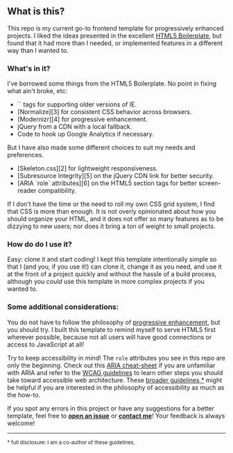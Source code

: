 [1]:https://html5boilerplate.com/
[2]:http://getskeleton.com/
[3]:https://necolas.github.io/normalize.css/
[4]:https://modernizr.com/
[5]:https://www.srihash.org/
[6]:https://www.w3.org/TR/wai-aria/roles
[7]:http://mcdlr.com/wai-aria-cheatsheet/
[8]:https://www.w3.org/WAI/WCAG20/quickref/
[9]:https://www.smashingmagazine.com/2009/04/progressive-enhancement-what-it-is-and-how-to-use-it/
[10]:https://github.com/jpdevries/webguidelines/blob/master/README.md

<h2 id="what">What is this?</h2>

This repo is my current go-to frontend template for progressively enhanced projects. I liked the ideas presented in the excellent [HTML5 Boilerplate][1], but found that it had more than I needed, or implemented features in a different way than I wanted to.

<h3 id="included-assets">What's in it?</h3>

I've borrowed some things from the HTML5 Boilerplate. No point in fixing what ain't broke, etc:

<ul>
    <li>`<!--[if]-->` tags for supporting older versions of IE.</li>
    <li>[Normalize][3] for consistent CSS behavior across browsers.</li>
    <li>[Modernizr][4] for progressive enhancement.</li>
    <li>jQuery from a CDN with a local fallback.</li>
    <li>Code to hook up Google Analytics if necessary.</li>
</ul>

But I have also made some different choices to suit my needs and preferences.

<ul>
    <li>[Skeleton.css][2] for lightweight responsiveness.</li>
    <li>[Subresource Integrity][5] on the jQuery CDN link for better security.</li>
    <li>[ARIA `role` attributes][6] on the HTML5 section tags for better screen-reader compatibility.</li>
</ul>

If I don't have the time or the need to roll my own CSS grid system, I find that CSS is more than enough. It is not overly opinionated about how you should organize your HTML, and it does not offer so many features as to be dizzying to new users; nor does it bring a ton of weight to small projects.

<h3 id="how-to-use">How do do I use it?</h3>

Easy: clone it and start coding! I kept this template intentionally simple so that I (and you, if you use it!) can clone it, change it as you need, and use it at the front of a project quickly and without the hassle of a build process, although you <i>could</i> use this template in more complex projects if you wanted to.

<h3 id="additional-considerations">Some additional considerations:</h3>


You do not have to follow the philosophy of [progressive enhancement][9], but you should try. I built this template to remind myself to serve HTML5 first wherever possible, because not all users will have good connections or access to JavaScript at all!

Try to keep accessibility in mind! The `role` attributes you see in this repo are only the beginning. Check out this [ARIA cheat-sheet][7] if you are unfamiliar with ARIA and refer to the [WCAG guidelines][8] to learn other steps you should take toward accessible web architecture. These [broader guidelines][10]<a href="#disclaimer">	&#42;</a> might be helpful if you are interested in the philosophy of accessibility as much as the how-to.

If you spot any errors in this project or have any suggestions for a better template, feel free to <b>[open an issue](https://github.com/dengeist/template/issues)</b> or <b>[contact me](mailto:eliasjmason@gmail.com)</b>! Your feedback is always welcome!

<hr>
<small>
    <p id="disclaimer">	&#42; full disclosure: I am a co-author of these guidelines.</p>
</small>
